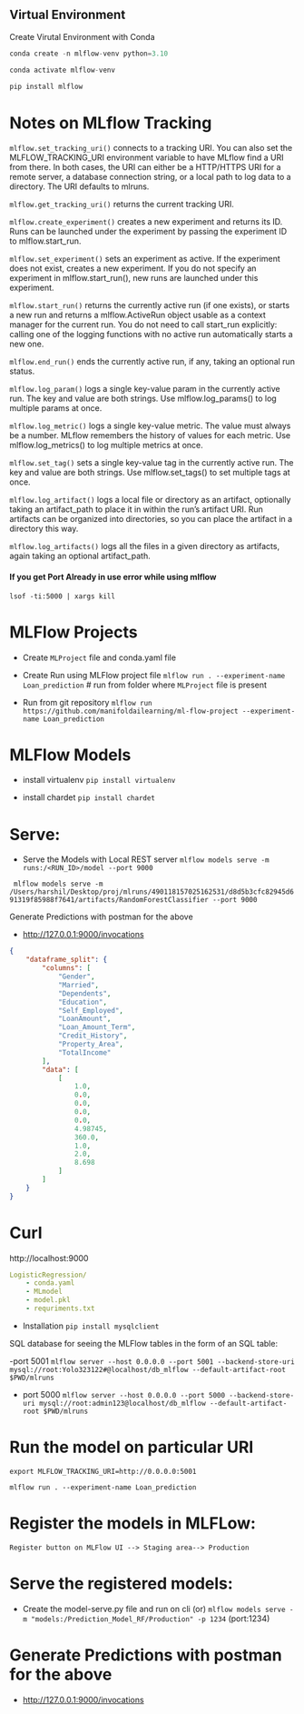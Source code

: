 
## Virtual Environment
Create Virutal Environment with Conda

```python
conda create -n mlflow-venv python=3.10
```

```python
conda activate mlflow-venv
```

```python
pip install mlflow
```

# Notes on MLflow Tracking
`mlflow.set_tracking_uri()` connects to a tracking URI. You can also set the MLFLOW_TRACKING_URI environment variable to have MLflow find a URI from there. In both cases, the URI can either be a HTTP/HTTPS URI for a remote server, a database connection string, or a local path to log data to a directory. The URI defaults to mlruns.

`mlflow.get_tracking_uri()` returns the current tracking URI.

`mlflow.create_experiment()` creates a new experiment and returns its ID. Runs can be launched under the experiment by passing the experiment ID to mlflow.start_run.

`mlflow.set_experiment()` sets an experiment as active. If the experiment does not exist, creates a new experiment. If you do not specify an experiment in mlflow.start_run(), new runs are launched under this experiment.

`mlflow.start_run()` returns the currently active run (if one exists), or starts a new run and returns a mlflow.ActiveRun object usable as a context manager for the current run. You do not need to call start_run explicitly: calling one of the logging functions with no active run automatically starts a new one.

`mlflow.end_run()` ends the currently active run, if any, taking an optional run status.

`mlflow.log_param()` logs a single key-value param in the currently active run. The key and value are both strings. Use mlflow.log_params() to log multiple params at once.

`mlflow.log_metric()` logs a single key-value metric. The value must always be a number. MLflow remembers the history of values for each metric. Use mlflow.log_metrics() to log multiple metrics at once.

`mlflow.set_tag()` sets a single key-value tag in the currently active run. The key and value are both strings. Use mlflow.set_tags() to set multiple tags at once.

`mlflow.log_artifact()` logs a local file or directory as an artifact, optionally taking an artifact_path to place it in within the run’s artifact URI. Run artifacts can be organized into directories, so you can place the artifact in a directory this way.

`mlflow.log_artifacts()` logs all the files in a given directory as artifacts, again taking an optional artifact_path.





#### If you get Port Already in use error while using mlflow

`lsof -ti:5000 | xargs kill`


# MLFlow Projects
- Create `MLProject` file and conda.yaml file
- Create Run using MLFlow project file
`mlflow run . --experiment-name Loan_prediction`  # run from folder where `MLProject` file is present

- Run from git repository
`mlflow run https://github.com/manifoldailearning/ml-flow-project --experiment-name Loan_prediction` 

# MLFlow Models
- install virtualenv
`pip install virtualenv`

- install chardet
`pip install chardet`

# Serve:

- Serve the Models with Local REST server
`mlflow models serve -m runs:/<RUN_ID>/model --port 9000`

` mlflow models serve -m /Users/harshil/Desktop/proj/mlruns/490118157025162531/d8d5b3cfc82945d691319f85988f7641/artifacts/RandomForestClassifier --port 9000`

Generate Predictions with postman for the above
- http://127.0.0.1:9000/invocations


```json
{
    "dataframe_split": {
        "columns": [
            "Gender",
            "Married",
            "Dependents",
            "Education",
            "Self_Employed",
            "LoanAmount",
            "Loan_Amount_Term",
            "Credit_History",
            "Property_Area",
            "TotalIncome"
        ],
        "data": [
            [
                1.0,
                0.0,
                0.0,
                0.0,
                0.0,
                4.98745,
                360.0,
                1.0,
                2.0,
                8.698
            ]
        ]
    }
}
```

# Curl

http://localhost:9000


```yaml
LogisticRegression/
    - conda.yaml
    - MLmodel
    - model.pkl
    - requriments.txt
```

- Installation
`pip install mysqlclient`

SQL database for seeing the MLFlow tables in the form of an SQL table:

-port 5001
`mlflow server --host 0.0.0.0 --port 5001 --backend-store-uri mysql://root:Yolo323122#@localhost/db_mlflow --default-artifact-root $PWD/mlruns`

- port 5000
`mlflow server --host 0.0.0.0 --port 5000 --backend-store-uri mysql://root:admin123@localhost/db_mlflow --default-artifact-root $PWD/mlruns`

# Run the model on particular URI 

`export MLFLOW_TRACKING_URI=http://0.0.0.0:5001`

`mlflow run . --experiment-name Loan_prediction`

# Register the models in MLFLow:

    Register button on MLFlow UI --> Staging area--> Production

# Serve the registered models:

- Create the model-serve.py file and run on cli
 (or)
`mlflow models serve -m "models:/Prediction_Model_RF/Production" -p 1234` (port:1234)

# Generate Predictions with postman for the above
- http://127.0.0.1:9000/invocations

